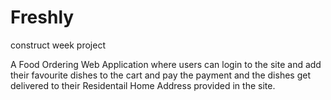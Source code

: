 # Freshly
construct week project

A Food Ordering Web Application where users can login to the site and add their favourite dishes to the cart and pay the payment and the dishes get delivered to their Residentail Home Address provided in the site.
